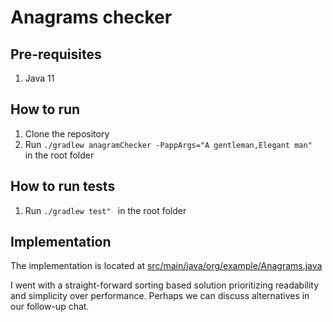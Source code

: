 # Anagrams checker

## Pre-requisites

1. Java 11


## How to run

1. Clone the repository
2. Run `./gradlew anagramChecker -PappArgs="A gentleman,Elegant man" ` in the root folder

## How to run tests

1. Run `./gradlew test" ` in the root folder

## Implementation

The implementation is located at [src/main/java/org/example/Anagrams.java](https://github.com/gsayas/anagrams/blob/main/src/main/java/org/example/Anagrams.java)

I went with a straight-forward sorting based solution prioritizing readability and simplicity over performance.
Perhaps we can discuss alternatives in our follow-up chat.
